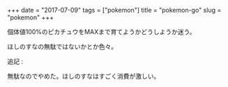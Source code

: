 +++
date = "2017-07-09"
tags = ["pokemon"]
title = "pokemon-go"
slug = "pokemon"
+++

個体値100%のピカチュウをMAXまで育てようかどうしようか迷う。		

ほしのすなの無駄ではないかとか色々。

追記 :

無駄なのでやめた。ほしのすなはすごく消費が激しい。
		

